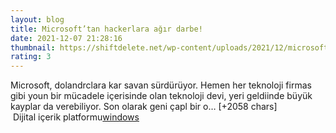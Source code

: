 ```yaml
--- 
layout: blog
title: Microsoft’tan hackerlara ağır darbe!
date: 2021-12-07 21:28:16
thumbnail: https://shiftdelete.net/wp-content/uploads/2021/12/microsoft-hackerlara-agir-darbe11.jpg
rating: 3
---
```

Microsoft, dolandrclara kar savan sürdürüyor. Hemen her teknoloji firmas gibi youn bir mücadele içerisinde olan teknoloji devi, yeri geldiinde büyük kayplar da verebiliyor. Son olarak geni çapl bir o… [+2058 chars]</br>&nbsp;Dijital içerik platformu<a href="https://www.techno-light.net/">windows</a>